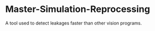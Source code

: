 # Master-Simulation-Reprocessing
A tool used to detect leakages faster than other vision programs. 
